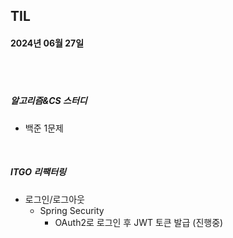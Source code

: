 ## TIL
#### 2024년 06월 27일

<br>
<br>

##### 알고리즘&CS 스터디
- 백준 1문제

<br>

##### ITGO 리팩터링
- 로그인/로그아웃
    - Spring Security 
        - OAuth2로 로그인 후 JWT 토큰 발급 (진행중)